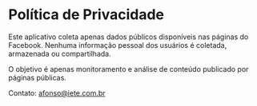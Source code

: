 # Política de Privacidade

Este aplicativo coleta apenas dados públicos disponíveis nas páginas do Facebook.
Nenhuma informação pessoal dos usuários é coletada, armazenada ou compartilhada.

O objetivo é apenas monitoramento e análise de conteúdo publicado por páginas públicas.

Contato: afonso@iete.com.br
